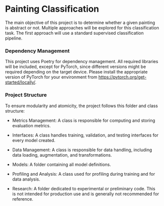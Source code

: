 # Painting Classification

The main objective of this project is to determine whether a given painting is abstract or not. Multiple approaches will be explored for this classification task. The first approach will use a standard supervised classification pipeline.

### Dependency Management

This project uses Poetry for dependency management. All required libraries will be included, except for PyTorch, since different versions might be required depending on the target device. Please install the appropriate version of PyTorch for your environment from https://pytorch.org/get-started/locally/.

### Project Structure

To ensure modularity and atomicity, the project follows this folder and class structure:

- Metrics Management: A class is responsible for computing and storing evaluation metrics.

- Interfaces: A class handles training, validation, and testing interfaces for every model created.

- Data Management: A class is responsible for data handling, including data loading, augmentation, and transformations.

- Models: A folder containing all model definitions.

- Profiling and Analysis: A class used for profiling during training and for data analysis.

- Research: A folder dedicated to experimental or preliminary code. This is not intended for production use and is generally not recommended for reference.